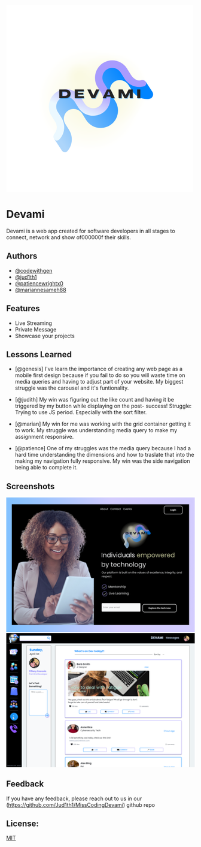 
![Logo](/img/devami-logo.png)


# Devami   

Devami is a web app created for software developers in all stages to connect, network and show of000000f their skills.


## Authors

- [@codewithgen](https://www.github.com/codewithgen)
- [@jud1th1](https://www.github.com/jud1th1)
- [@patiencewrightx0](https://www.github.com/patiencewrightx0)
- [@mariannesameh88](https://www.github.com/mariannesameh88)


## Features

- Live Streaming
- Private Message
- Showcase your projects



## Lessons Learned

* [@genesis] I've learn the importance of creating any web page as a mobile first design because if you fail to do so you will waste time on media queries and having to adjust part of your website. My biggest struggle was the carousel and it's funtionality. 

* [@judith] My win was figuring out the like count and having it be triggered by my button while displaying on the post- success!
Struggle: Trying to use JS period. Especially with the sort filter.

* [@marian] My win for me was working with the grid container getting it to work. My struggle was understanding media query to make my assignment responsive.

* [@patience] One of my struggles was the media query because I had a hard time understanding the dimensions and how to traslate that into the making my navigation fully responsive. My win was the side navigation being able to complete it.




## Screenshots

![App Screenshot](/img/Landing%20Page.png)
![App Screenshot](/img/Home.png)



## Feedback

If you have any feedback, please reach out to us in our 
(https://github.com/Jud1th1/MissCodingDevami) github repo 



## License:

[MIT](https://choosealicense.com/licenses/mit/)